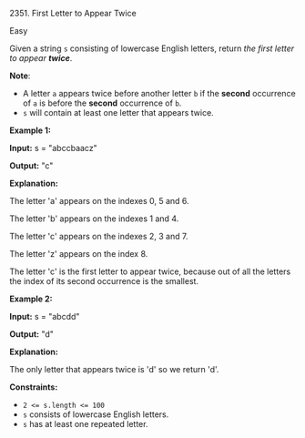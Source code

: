 2351\. First Letter to Appear Twice

Easy

Given a string `s` consisting of lowercase English letters, return _the first letter to appear **twice**_.

**Note**:

*   A letter `a` appears twice before another letter `b` if the **second** occurrence of `a` is before the **second** occurrence of `b`.
*   `s` will contain at least one letter that appears twice.

**Example 1:**

**Input:** s = "abccbaacz"

**Output:** "c"

**Explanation:**

The letter 'a' appears on the indexes 0, 5 and 6.

The letter 'b' appears on the indexes 1 and 4.

The letter 'c' appears on the indexes 2, 3 and 7.

The letter 'z' appears on the index 8.

The letter 'c' is the first letter to appear twice, because out of all the letters the index of its second occurrence is the smallest.

**Example 2:**

**Input:** s = "abcdd"

**Output:** "d"

**Explanation:**

The only letter that appears twice is 'd' so we return 'd'. 

**Constraints:**

*   `2 <= s.length <= 100`
*   `s` consists of lowercase English letters.
*   `s` has at least one repeated letter.